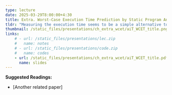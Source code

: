 ```yaml
---
type: lecture
date: 2025-03-29T8:00:00+4:30
title: Extra. Worst-Case Execution Time Prediction by Static Program Analysis
tldr: "Measuring the execution time seems to be a simple alternative to WCET determination by static analysis."
thumbnail: /static_files/presentations/ch_extra_wcet/aiT_WCET_title.png
links: 
    # - url: /static_files/presentations/lec.zip
    #   name: notes
    # - url: /static_files/presentations/code.zip
    #   name: codes
    - url: /static_files/presentations/ch_extra_wcet/aiT_WCET_title.pdf
      name: slides
---
```

**Suggested Readings:**
- [Another related paper]
